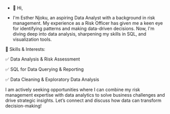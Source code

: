 - 👋 Hi,

- I'm Esther Njoku, an aspiring Data Analyst with a background in risk management. My experience as a Risk Officer has given me a keen eye for identifying patterns and making data-driven decisions. Now, I'm diving deep into data analysis, sharpening my skills in SQL, and visualization tools.

🔹 Skills & Interests:

✅  Data Analysis & Risk Assessment

✅  SQL for Data Querying & Reporting

✅ Data Cleaning & Exploratory Data Analysis

I am actively seeking opportunities where I can combine my risk management expertise with data analytics to solve business challenges and drive strategic insights. Let’s connect and discuss how data can transform decision-making!
<!---
Esther-Chidinma/Esther-Chidinma is a ✨ special ✨ repository because its `README.md` (this file) appears on your GitHub profile.
You can click the Preview link to take a look at your changes.
--->
